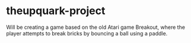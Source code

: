 # theupquark-project
Will be creating a game based on the old Atari game Breakout,
where the player attempts to break bricks by bouncing a ball
using a paddle.
